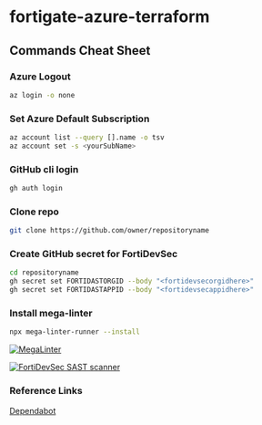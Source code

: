 # fortigate-azure-terraform

## Commands Cheat Sheet

### Azure Logout

```bash
az login -o none
```

### Set Azure Default Subscription

```bash
az account list --query [].name -o tsv
az account set -s <yourSubName>
```

### GitHub cli login

```bash
gh auth login
```

### Clone repo

```bash
git clone https://github.com/owner/repositoryname
```

### Create GitHub secret for FortiDevSec

```bash
cd repositoryname
gh secret set FORTIDASTORGID --body "<fortidevsecorgidhere>"
gh secret set FORTIDASTAPPID --body "<fortidevsecappidhere>"
```

### Install mega-linter

```bash
npx mega-linter-runner --install
```

[![MegaLinter](https://github.com/robinmordasiewicz/fortigate-azure-terraform/actions/workflows/mega-linter.yml/badge.svg)](https://github.com/robinmordasiewicz/fortigate-azure-terraform/actions/workflows/mega-linter.yml)

[![FortiDevSec SAST scanner](https://github.com/robinmordasiewicz/fortigate-azure-terraform/actions/workflows/sast.yml/badge.svg)](https://github.com/robinmordasiewicz/fortigate-azure-terraform/actions/workflows/sast.yml)

### Reference Links

[Dependabot](https://docs.github.com/en/code-security/dependabot/dependabot-security-updates/configuring-dependabot-security-updates)
